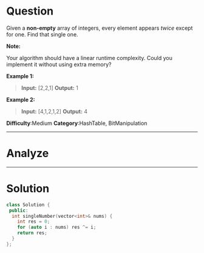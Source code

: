 
# Question

Given a  **non-empty** array of integers, every element appears  _twice_  except for one. Find that single one.

**Note:**

Your algorithm should have a linear runtime complexity. Could you implement it without using extra memory?

**Example 1:**

>**Input:** [2,2,1]
**Output:** 1

**Example 2:**

>**Input:** [4,1,2,1,2]
**Output:** 4

**Difficulty**:Medium
**Category**:HashTable, BitManipulation


------------

# Analyze

------------

# Solution

```cpp
class Solution {
 public:
  int singleNumber(vector<int>& nums) {
    int res = 0;
    for (auto i : nums) res ^= i;
    return res;
  }
};
```